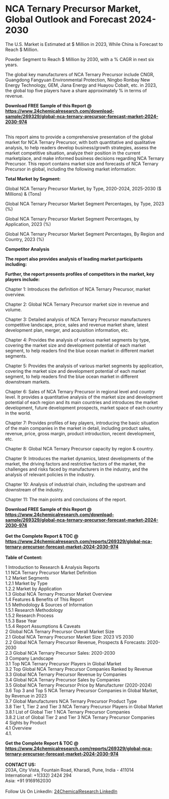 <h1>NCA Ternary Precursor Market, Global Outlook and Forecast 2024-2030</h1><p>
The U.S. Market is Estimated at $ Million in 2023, While China is Forecast to Reach $ Million.</p><p>
Powder Segment to Reach $ Million by 2030, with a % CAGR in next six years.</p><p>
The global key manufacturers of NCA Ternary Precursor include CNGR, Guangdong Fangyuan Environmental Protection, Ningbo Ronbay New Energy Technology, GEM, Jiana Energy and Huayou Cobalt, etc. in 2023, the global top five players have a share approximately % in terms of revenue.</p><div><b>Download FREE Sample of this Report @ 
            <a href="https://www.24chemicalresearch.com/download-sample/269329/global-nca-ternary-precursor-forecast-market-2024-2030-974">
            https://www.24chemicalresearch.com/download-sample/269329/global-nca-ternary-precursor-forecast-market-2024-2030-974</a></b></div><br><p>
This report aims to provide a comprehensive presentation of the global market for NCA Ternary Precursor, with both quantitative and qualitative analysis, to help readers develop business/growth strategies, assess the market competitive situation, analyze their position in the current marketplace, and make informed business decisions regarding NCA Ternary Precursor. This report contains market size and forecasts of NCA Ternary Precursor in global, including the following market information:
</p><p>
<strong>Total Market by Segment:</strong></p><p>
Global NCA Ternary Precursor Market, by Type, 2020-2024, 2025-2030 ($ Millions) &amp; (Tons)</p><p>
Global NCA Ternary Precursor Market Segment Percentages, by Type, 2023 (%)</p><p>
</p><p>
Global NCA Ternary Precursor Market Segment Percentages, by Application, 2023 (%)</p><p>
</p><p>
Global NCA Ternary Precursor Market Segment Percentages, By Region and Country, 2023 (%)</p><p>
</p><p>
<strong>Competitor Analysis</strong></p><p>
<strong>The report also provides analysis of leading market participants including:</strong></p><p>
</p><p>
<strong>Further, the report presents profiles of competitors in the market, key players include:</strong></p><p>
</p><p>
Chapter 1: Introduces the definition of NCA Ternary Precursor, market overview.</p><p>
Chapter 2: Global NCA Ternary Precursor market size in revenue and volume.</p><p>
Chapter 3: Detailed analysis of NCA Ternary Precursor manufacturers competitive landscape, price, sales and revenue market share, latest development plan, merger, and acquisition information, etc.</p><p>
Chapter 4: Provides the analysis of various market segments by type, covering the market size and development potential of each market segment, to help readers find the blue ocean market in different market segments.</p><p>
Chapter 5: Provides the analysis of various market segments by application, covering the market size and development potential of each market segment, to help readers find the blue ocean market in different downstream markets.</p><p>
Chapter 6: Sales of NCA Ternary Precursor in regional level and country level. It provides a quantitative analysis of the market size and development potential of each region and its main countries and introduces the market development, future development prospects, market space of each country in the world.</p><p>
Chapter 7: Provides profiles of key players, introducing the basic situation of the main companies in the market in detail, including product sales, revenue, price, gross margin, product introduction, recent development, etc.</p><p>
Chapter 8: Global NCA Ternary Precursor capacity by region &amp; country.</p><p>
Chapter 9: Introduces the market dynamics, latest developments of the market, the driving factors and restrictive factors of the market, the challenges and risks faced by manufacturers in the industry, and the analysis of relevant policies in the industry.</p><p>
Chapter 10: Analysis of industrial chain, including the upstream and downstream of the industry.</p><p>
Chapter 11: The main points and conclusions of the report.</p><div><b>Download FREE Sample of this Report @ 
            <a href="https://www.24chemicalresearch.com/download-sample/269329/global-nca-ternary-precursor-forecast-market-2024-2030-974">
            https://www.24chemicalresearch.com/download-sample/269329/global-nca-ternary-precursor-forecast-market-2024-2030-974</a></b></div><br><div><b>Get the Complete Report & TOC @ 
            <a href="https://www.24chemicalresearch.com/reports/269329/global-nca-ternary-precursor-forecast-market-2024-2030-974">
            https://www.24chemicalresearch.com/reports/269329/global-nca-ternary-precursor-forecast-market-2024-2030-974</a></b></div><br>
            <b>Table of Content:</b><p>1 Introduction to Research & Analysis Reports<br />
    1.1 NCA Ternary Precursor Market Definition<br />
    1.2 Market Segments<br />
        1.2.1 Market by Type<br />
        1.2.2 Market by Application<br />
    1.3 Global NCA Ternary Precursor Market Overview<br />
    1.4 Features & Benefits of This Report<br />
    1.5 Methodology & Sources of Information<br />
        1.5.1 Research Methodology<br />
        1.5.2 Research Process<br />
        1.5.3 Base Year<br />
        1.5.4 Report Assumptions & Caveats<br />
2 Global NCA Ternary Precursor Overall Market Size<br />
    2.1 Global NCA Ternary Precursor Market Size: 2023 VS 2030<br />
    2.2 Global NCA Ternary Precursor Revenue, Prospects & Forecasts: 2020-2030<br />
    2.3 Global NCA Ternary Precursor Sales: 2020-2030<br />
3 Company Landscape<br />
    3.1 Top NCA Ternary Precursor Players in Global Market<br />
    3.2 Top Global NCA Ternary Precursor Companies Ranked by Revenue<br />
    3.3 Global NCA Ternary Precursor Revenue by Companies<br />
    3.4 Global NCA Ternary Precursor Sales by Companies<br />
    3.5 Global NCA Ternary Precursor Price by Manufacturer (2020-2024)<br />
    3.6 Top 3 and Top 5 NCA Ternary Precursor Companies in Global Market, by Revenue in 2023<br />
    3.7 Global Manufacturers NCA Ternary Precursor Product Type<br />
    3.8 Tier 1, Tier 2 and Tier 3 NCA Ternary Precursor Players in Global Market<br />
        3.8.1 List of Global Tier 1 NCA Ternary Precursor Companies<br />
        3.8.2 List of Global Tier 2 and Tier 3 NCA Ternary Precursor Companies<br />
4 Sights by Product<br />
    4.1 Overview<br />
        4.1.</p><div><b>Get the Complete Report & TOC @ 
            <a href="https://www.24chemicalresearch.com/reports/269329/global-nca-ternary-precursor-forecast-market-2024-2030-974">
            https://www.24chemicalresearch.com/reports/269329/global-nca-ternary-precursor-forecast-market-2024-2030-974</a></b></div><br><b>CONTACT US:</b><br>
            203A, City Vista, Fountain Road, Kharadi, Pune, India - 411014<br>
            International: +1(332) 2424 294<br>
            Asia: +91 9169162030 <br><br>
            Follow Us On LinkedIn: <a href="https://www.linkedin.com/company/24chemicalresearch/">24ChemicalResearch LinkedIn</a>